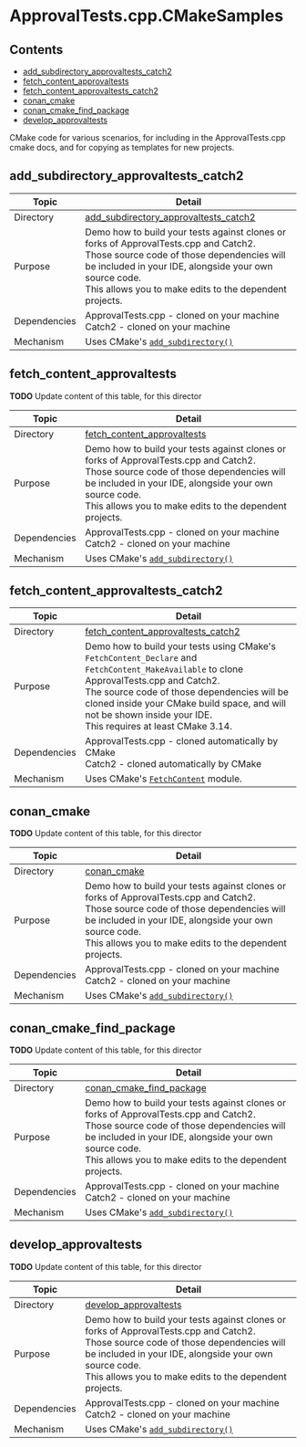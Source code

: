 <!--
GENERATED FILE - DO NOT EDIT
This file was generated by [MarkdownSnippets](https://github.com/SimonCropp/MarkdownSnippets).
Source File: /mdsource/README.source.md
To change this file edit the source file and then execute ./run_markdown_templates.sh.
-->

# ApprovalTests.cpp.CMakeSamples

<!-- toc -->
## Contents

  * [add_subdirectory_approvaltests_catch2](#add_subdirectory_approvaltests_catch2)
  * [fetch_content_approvaltests](#fetch_content_approvaltests)
  * [fetch_content_approvaltests_catch2](#fetch_content_approvaltests_catch2)
  * [conan_cmake](#conan_cmake)
  * [conan_cmake_find_package](#conan_cmake_find_package)
  * [develop_approvaltests](#develop_approvaltests)<!-- endtoc -->

CMake code for various scenarios, for including in the ApprovalTests.cpp cmake docs, and for copying as templates for new projects.  

## add_subdirectory_approvaltests_catch2

 <!-- include: add_subdirectory_approvaltests_catch2. path: /add_subdirectory_approvaltests_catch2/mdsource/add_subdirectory_approvaltests_catch2.include.md -->
| Topic        | Detail                                                       |
| ------------ | ------------------------------------------------------------ |
| Directory    | [add_subdirectory_approvaltests_catch2](/add_subdirectory_approvaltests_catch2/)                        |
| Purpose      | Demo how to build your tests against clones or forks of ApprovalTests.cpp and Catch2.<br />Those source code of those dependencies will be included in your IDE, alongside your own source code.<br />This allows you to make edits to the dependent projects. |
| Dependencies | ApprovalTests.cpp - cloned on your machine<br />Catch2 - cloned on your machine |
| Mechanism    | Uses CMake's [`add_subdirectory()`](https://cmake.org/cmake/help/latest/command/add_subdirectory.html) |
 <!-- end include: add_subdirectory_approvaltests_catch2. path: /add_subdirectory_approvaltests_catch2/mdsource/add_subdirectory_approvaltests_catch2.include.md -->

## fetch_content_approvaltests

 <!-- include: fetch_content_approvaltests. path: /fetch_content_approvaltests/mdsource/fetch_content_approvaltests.include.md -->
**TODO** Update content of this table, for this director

| Topic        | Detail                                                       |
| ------------ | ------------------------------------------------------------ |
| Directory    | [fetch_content_approvaltests](/fetch_content_approvaltests/)                        |
| Purpose      | Demo how to build your tests against clones or forks of ApprovalTests.cpp and Catch2.<br />Those source code of those dependencies will be included in your IDE, alongside your own source code.<br />This allows you to make edits to the dependent projects. |
| Dependencies | ApprovalTests.cpp - cloned on your machine<br />Catch2 - cloned on your machine |
| Mechanism    | Uses CMake's [`add_subdirectory()`](https://cmake.org/cmake/help/latest/command/add_subdirectory.html) |
 <!-- end include: fetch_content_approvaltests. path: /fetch_content_approvaltests/mdsource/fetch_content_approvaltests.include.md -->

## fetch_content_approvaltests_catch2

 <!-- include: fetch_content_approvaltests_catch2. path: /fetch_content_approvaltests_catch2/mdsource/fetch_content_approvaltests_catch2.include.md -->
| Topic        | Detail                                                       |
| ------------ | ------------------------------------------------------------ |
| Directory    | [fetch_content_approvaltests_catch2](/fetch_content_approvaltests_catch2/) |
| Purpose      | Demo how to build your tests using CMake's `FetchContent_Declare` and `FetchContent_MakeAvailable` to clone ApprovalTests.cpp and Catch2.<br />The source code of those dependencies will be cloned inside your CMake build space, and will not be shown inside your IDE.<br />This requires at least CMake 3.14. |
| Dependencies | ApprovalTests.cpp - cloned automatically by CMake<br />Catch2 - cloned automatically by CMake |
| Mechanism    | Uses CMake's [`FetchContent`](https://cmake.org/cmake/help/latest/module/FetchContent.html) module. |
 <!-- end include: fetch_content_approvaltests_catch2. path: /fetch_content_approvaltests_catch2/mdsource/fetch_content_approvaltests_catch2.include.md -->

## conan_cmake

 <!-- include: conan_cmake. path: /conan_cmake/mdsource/conan_cmake.include.md -->
**TODO** Update content of this table, for this director

| Topic        | Detail                                                       |
| ------------ | ------------------------------------------------------------ |
| Directory    | [conan_cmake](/conan_cmake/)                        |
| Purpose      | Demo how to build your tests against clones or forks of ApprovalTests.cpp and Catch2.<br />Those source code of those dependencies will be included in your IDE, alongside your own source code.<br />This allows you to make edits to the dependent projects. |
| Dependencies | ApprovalTests.cpp - cloned on your machine<br />Catch2 - cloned on your machine |
| Mechanism    | Uses CMake's [`add_subdirectory()`](https://cmake.org/cmake/help/latest/command/add_subdirectory.html) |
 <!-- end include: conan_cmake. path: /conan_cmake/mdsource/conan_cmake.include.md -->

## conan_cmake_find_package

 <!-- include: conan_cmake_find_package. path: /conan_cmake_find_package/mdsource/conan_cmake_find_package.include.md -->
**TODO** Update content of this table, for this director

| Topic        | Detail                                                       |
| ------------ | ------------------------------------------------------------ |
| Directory    | [conan_cmake_find_package](/conan_cmake_find_package/)                        |
| Purpose      | Demo how to build your tests against clones or forks of ApprovalTests.cpp and Catch2.<br />Those source code of those dependencies will be included in your IDE, alongside your own source code.<br />This allows you to make edits to the dependent projects. |
| Dependencies | ApprovalTests.cpp - cloned on your machine<br />Catch2 - cloned on your machine |
| Mechanism    | Uses CMake's [`add_subdirectory()`](https://cmake.org/cmake/help/latest/command/add_subdirectory.html) |
 <!-- end include: conan_cmake_find_package. path: /conan_cmake_find_package/mdsource/conan_cmake_find_package.include.md -->

## develop_approvaltests

 <!-- include: develop_approvaltests. path: /develop_approvaltests/mdsource/develop_approvaltests.include.md -->
**TODO** Update content of this table, for this director

| Topic        | Detail                                                       |
| ------------ | ------------------------------------------------------------ |
| Directory    | [develop_approvaltests](/develop_approvaltests/)                        |
| Purpose      | Demo how to build your tests against clones or forks of ApprovalTests.cpp and Catch2.<br />Those source code of those dependencies will be included in your IDE, alongside your own source code.<br />This allows you to make edits to the dependent projects. |
| Dependencies | ApprovalTests.cpp - cloned on your machine<br />Catch2 - cloned on your machine |
| Mechanism    | Uses CMake's [`add_subdirectory()`](https://cmake.org/cmake/help/latest/command/add_subdirectory.html) |
 <!-- end include: develop_approvaltests. path: /develop_approvaltests/mdsource/develop_approvaltests.include.md -->

